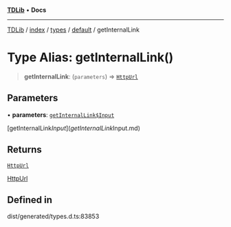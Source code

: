 [**TDLib**](../../../../../../README.md) • **Docs**

***

[TDLib](../../../../../../modules.md) / [index](../../../../../README.md) / [types](../../../README.md) / [default](../README.md) / getInternalLink

# Type Alias: getInternalLink()

> **getInternalLink**: (`parameters`) => [`HttpUrl`](HttpUrl.md)

## Parameters

• **parameters**: [`getInternalLink$Input`](getInternalLink$Input.md)

[getInternalLink$Input](getInternalLink$Input.md)

## Returns

[`HttpUrl`](HttpUrl.md)

[HttpUrl](HttpUrl.md)

## Defined in

dist/generated/types.d.ts:83853
